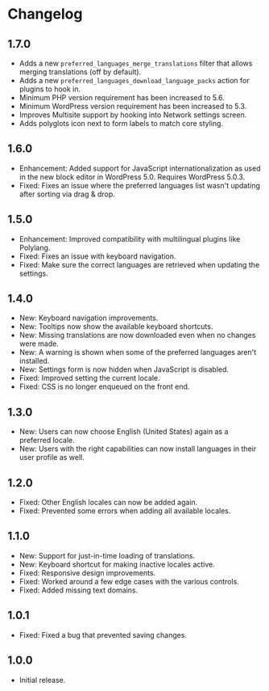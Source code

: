 # Changelog

## 1.7.0

* Adds a new `preferred_languages_merge_translations` filter that allows merging translations (off by default).
* Adds a new `preferred_languages_download_language_packs` action for plugins to hook in.
* Minimum PHP version requirement has been increased to 5.6.
* Minimum WordPress version requirement has been increased to 5.3.
* Improves Multisite support by hooking into Network settings screen.
* Adds polyglots icon next to form labels to match core styling.

## 1.6.0

* Enhancement: Added support for JavaScript internationalization as used in the new block editor in WordPress 5.0. Requires WordPress 5.0.3.
* Fixed: Fixes an issue where the preferred languages list wasn't updating after sorting via drag & drop.

## 1.5.0

* Enhancement: Improved compatibility with multilingual plugins like Polylang.
* Fixed: Fixes an issue with keyboard navigation.
* Fixed: Make sure the correct languages are retrieved when updating the settings.

## 1.4.0

* New: Keyboard navigation improvements.
* New: Tooltips now show the available keyboard shortcuts.
* New: Missing translations are now downloaded even when no changes were made.
* New: A warning is shown when some of the preferred languages aren't installed.
* New: Settings form is now hidden when JavaScript is disabled.
* Fixed: Improved setting the current locale.
* Fixed: CSS is no longer enqueued on the front end.

## 1.3.0

* New: Users can now choose English (United States) again as a preferred locale.
* New: Users with the right capabilities can now install languages in their user profile as well.

## 1.2.0

* Fixed: Other English locales can now be added again.
* Fixed: Prevented some errors when adding all available locales.

## 1.1.0

* New: Support for just-in-time loading of translations.
* New: Keyboard shortcut for making inactive locales active.
* Fixed: Responsive design improvements.
* Fixed: Worked around a few edge cases with the various controls.
* Fixed: Added missing text domains.

## 1.0.1

* Fixed: Fixed a bug that prevented saving changes.

## 1.0.0

* Initial release.
